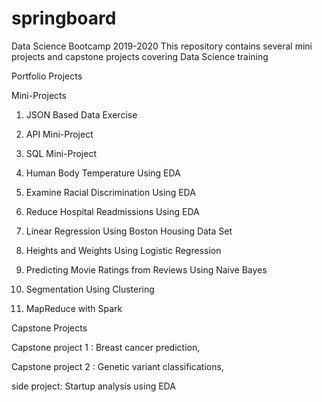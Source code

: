 # springboard
Data Science Bootcamp 2019-2020 
This repository contains several mini projects and capstone projects covering Data Science training


Portfolio Projects 



Mini-Projects 

1. JSON Based Data Exercise

2. API Mini-Project

3. SQL Mini-Project

4. Human Body Temperature Using EDA

5. Examine Racial Discrimination Using EDA

6. Reduce Hospital Readmissions Using EDA

7. Linear Regression Using Boston Housing Data Set

8. Heights and Weights Using Logistic Regression

9. Predicting Movie Ratings from Reviews Using Naive Bayes

10. Segmentation Using Clustering

11. MapReduce with Spark


Capstone Projects

Capstone project 1 : Breast cancer prediction, 

Capstone project 2 : Genetic variant classifications,

side project: Startup analysis using EDA

